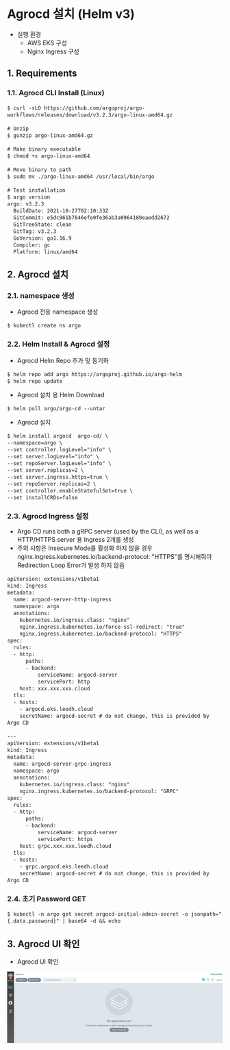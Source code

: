# Agrocd 설치 (Helm v3)
- 실행 환경
	- AWS EKS 구성
	- Nginx Ingress 구성

## 1. Requirements

### 1.1. Agrocd CLI Install (Linux)

```
$ curl -sLO https://github.com/argoproj/argo-workflows/releases/download/v3.2.3/argo-linux-amd64.gz

# Unzip
$ gunzip argo-linux-amd64.gz

# Make binary executable
$ chmod +x argo-linux-amd64

# Move binary to path
$ sudo mv ./argo-linux-amd64 /usr/local/bin/argo

# Test installation
$ argo version
argo: v3.2.3
  BuildDate: 2021-10-27T02:10:33Z
  GitCommit: e5dc961b7846efe0fe36ab3a0964180eaedd2672
  GitTreeState: clean
  GitTag: v3.2.3
  GoVersion: go1.16.9
  Compiler: gc
  Platform: linux/amd64
```

## 2. Agrocd 설치

### 2.1. namespace 생성

- Agrocd 전용 namespace 생성

```
$ kubectl create ns argo
```

### 2.2. Helm Install & Agrocd 설정

- Agrocd Helm Repo 추가 및 동기화

```
$ helm repo add argo https://argoproj.github.io/argo-helm
$ helm repo update
```

- Agrocd 설치 용 Helm Download

```
$ helm pull argo/argo-cd --untar
```

- Agrocd 설치

```
$ helm install argocd  argo-cd/ \
--namespace=argo \
--set controller.logLevel="info" \
--set server.logLevel="info" \
--set repoServer.logLevel="info" \
--set server.replicas=2 \
--set server.ingress.https=true \
--set repoServer.replicas=2 \
--set controller.enableStatefulSet=true \
--set installCRDs=false
```

### 2.3. Agrocd Ingress 설정

- Argo CD runs both a gRPC server (used by the CLI), as well as a HTTP/HTTPS server 용 Ingress 2개를 생성
- 주의 사항은 Insecure Mode를 활성화 하지 않을 경우 nginx.ingress.kubernetes.io/backend-protocol: "HTTPS"를 명시해줘야 Redirection Loop Error가 발생 하지 않음

```
apiVersion: extensions/v1beta1
kind: Ingress
metadata:
  name: argocd-server-http-ingress
  namespace: argo
  annotations:
    kubernetes.io/ingress.class: "nginx"
    nginx.ingress.kubernetes.io/force-ssl-redirect: "true"
    nginx.ingress.kubernetes.io/backend-protocol: "HTTPS"
spec:
  rules:
  - http:
      paths:
      - backend:
          serviceName: argocd-server
          servicePort: http
    host: xxx.xxx.xxx.cloud
  tls:
  - hosts:
    - argocd.eks.leedh.cloud
    secretName: argocd-secret # do not change, this is provided by Argo CD

---
apiVersion: extensions/v1beta1
kind: Ingress
metadata:
  name: argocd-server-grpc-ingress
  namespace: argo
  annotations:
    kubernetes.io/ingress.class: "nginx"
    nginx.ingress.kubernetes.io/backend-protocol: "GRPC"
spec:
  rules:
  - http:
      paths:
      - backend:
          serviceName: argocd-server
          servicePort: https
    host: grpc.xxx.xxx.leedh.cloud
  tls:
  - hosts:
    - grpc.argocd.eks.leedh.cloud
    secretName: argocd-secret # do not change, this is provided by Argo CD
```

### 2.4. 초기 Password GET

```
$ kubectl -n argo get secret argocd-initial-admin-secret -o jsonpath="{.data.password}" | base64 -d && echo
```

## 3. Agrocd UI 확인

- Agrocd UI 확인

![argocd-1][argocd-1]

[argocd-1]:./images/argocd-1.PNG
